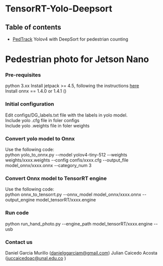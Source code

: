 # TensorRT-Yolo-Deepsort

## Table of contents
* [PedTrack](PedTrack/) Yolov4 with DeepSort for pedestrian counting

# Pedestrian photo for Jetson Nano

### Pre-requisites
python 3.xx
Install jetpack >= 4.5, following the instructions [here](https://developer.nvidia.com/embedded/learn/get-started-jetson-nano-devkit#intro) <br />
Install onnx == 1.4.0 or 1.4.1 () <br />

### Initial configuration

Edit configs/DG_labels.txt file with the labels in yolo model. <br />
Include yolo .cfg file in foler configs <br />
Include yolo .weights file in foler weights <br />

### Convert yolo model to Onnx

Use the following code: <br />
python yolo_to_onnx.py --model yolov4-tiny-512 --weights weights/xxxx.weights --config confis/xxxx.cfg --output_file model_onnx/xxxx.onnx --category_num 3 <br />

### Convert Onnx model to TensorRT engine
Use the following code: <br />
python onnx_to_tensorrt.py --onnx_model model_onnx/xxxx.onnx --output_engine model_tensorRT/xxxx.engine

### Run code

python run_hand_photo.py --engine_path model_tensorRT/xxxx.engine --usb 


### Contact us
Daniel Garcia Murillo (danielggarciam@gmail.com)
Julian Caicedo Acosta (juccaicedoac@unal.edu.co )




